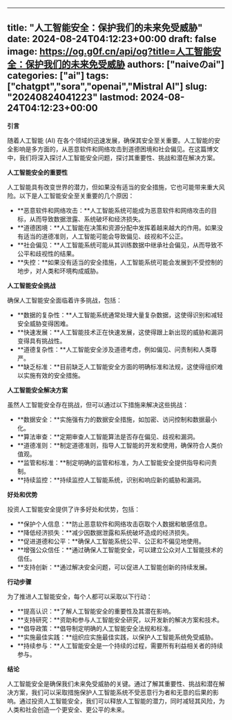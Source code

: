 
---
title: "人工智能安全：保护我们的未来免受威胁"
date: 2024-08-24T04:12:23+00:00
draft: false
image: https://og.g0f.cn/api/og?title=人工智能安全：保护我们的未来免受威胁
authors: ["naiveのai"]
categories: ["ai"]
tags: ["chatgpt","sora","openai","Mistral AI"]
slug: "20240824041223"
lastmod: 2024-08-24T04:12:23+00:00
---
**引言**

随着人工智能 (AI) 在各个领域的迅速发展，确保其安全至关重要。人工智能的安全影响是多方面的，从恶意软件和网络攻击到道德困境和社会偏见。在这篇博文中，我们将深入探讨人工智能安全问题，探讨其重要性、挑战和潜在解决方案。

**人工智能安全的重要性**

人工智能具有改变世界的潜力，但如果没有适当的安全措施，它也可能带来重大风险。以下是人工智能安全至关重要的几个原因：

- **恶意软件和网络攻击：**人工智能系统可能成为恶意软件和网络攻击的目标，从而导致数据泄露、系统破坏和经济损失。
- **道德困境：**人工智能在决策和资源分配中发挥着越来越大的作用。如果没有适当的道德准则，人工智能可能会导致偏见、歧视和不公正。
- **社会偏见：**人工智能系统可能从其训练数据中继承社会偏见，从而导致不公平和歧视性的结果。
- **失控：**如果没有适当的安全措施，人工智能系统可能会发展到不受控制的地步，对人类和环境构成威胁。

**人工智能安全挑战**

确保人工智能安全面临着许多挑战，包括：

- **数据的复杂性：**人工智能系统通常处理大量复杂数据，这使得识别和减轻安全威胁变得困难。
- **快速发展：**人工智能技术正在快速发展，这使得跟上新出现的威胁和漏洞变得具有挑战性。
- **道德复杂性：**人工智能安全涉及道德考虑，例如偏见、问责制和人类尊严。
- **缺乏标准：**目前缺乏人工智能安全方面的明确标准和法规，这使得组织难以实施有效的安全措施。

**人工智能安全解决方案**

虽然人工智能安全存在挑战，但可以通过以下措施来解决这些挑战：

- **数据安全：**实施强有力的数据安全措施，如加密、访问控制和数据最小化。
- **算法审查：**定期审查人工智能算法是否存在偏见、歧视和漏洞。
- **道德准则：**制定道德准则，指导人工智能的开发和使用，确保符合人类价值观。
- **监管和标准：**制定明确的监管和标准，为人工智能安全提供指导和问责制。
- **持续监控：**持续监控人工智能系统，识别和响应新的威胁和漏洞。

**好处和优势**

投资人工智能安全提供了许多好处和优势，包括：

- **保护个人信息：**防止恶意软件和网络攻击窃取个人数据和敏感信息。
- **降低经济损失：**减少因数据泄露和系统破坏造成的经济损失。
- **促进道德和公平：**确保人工智能系统公平、公正和不偏见地使用。
- **增强公众信任：**通过确保人工智能安全，可以建立公众对人工智能技术的信任。
- **支持创新：**通过解决安全问题，可以促进人工智能创新的持续发展。

**行动步骤**

为了推进人工智能安全，每个人都可以采取以下行动：

- **提高认识：**了解人工智能安全的重要性及其潜在影响。
- **支持研究：**资助和参与人工智能安全研究，以开发新的解决方案和技术。
- **倡导政策：**倡导制定明确的人工智能安全法规和标准。
- **实施最佳实践：**组织应实施最佳实践，以保护人工智能系统免受威胁。
- **持续参与：**人工智能安全是一个持续的过程，需要所有利益相关者的持续参与。

**结论**

人工智能安全是确保我们未来免受威胁的关键。通过了解其重要性、挑战和潜在解决方案，我们可以采取措施保护人工智能系统不受恶意行为者和无意的后果的影响。通过投资人工智能安全，我们可以释放人工智能的潜力，同时减轻其风险，为人类和社会创造一个更安全、更公平的未来。